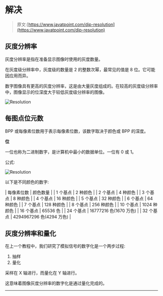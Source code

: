 # 解决

> 原文:[https://www.javatpoint.com/dip-resolution](https://www.javatpoint.com/dip-resolution)

## 灰度分辨率

灰度分辨率是指在准备显示图像时使用的灰度数量。

在灰度级分辨率中，灰度级的数量是 2 的整数次幂，最常见的值是 8 位。它可能因应用而异。

数字图像具有更高的灰度分辨率，这是由大量灰度组成的。在较高的灰度级分辨率中，图像显示的位深度大于较低灰度级分辨率的图像。

![Resolution](../Images/a9d83c4113c090b13237857147eee82a.png)

## 每图点位元数

BPP 或每像素位数用于表示每像素位数，该数字取决于颜色或 BPP 的深度。

**位**

一位也称为二进制数字，是计算机中最小的数据单位。一位有 0 或 1。

公式:

![Resolution](../Images/5fad25327d60444c8dabf08b8f649110.png)

以下是不同颜色的数字:

| 每像素位数 | 颜色数量 |
| 1 个基点 | 2 种颜色 |
| 2 个基点 | 4 种颜色 |
| 3 个基点 | 8 种颜色 |
| 4 个基点 | 16 种颜色 |
| 5 个基点 | 32 种颜色 |
| 6 个基点 | 64 种颜色 |
| 7 个基点 | 128 种颜色 |
| 8 个基点 | 256 种颜色 |
| 10 个基点 | 1024 种颜色 |
| 16 个基点 | 65536 色 |
| 24 个基点 | 16777216 色(1670 万色) |
| 32 个基点 | 4294967296 色(4294 万色) |

## 灰度分辨率和量化

在上一个教程中，我们研究了模拟信号的数字化是一个两步过程:

1.  抽样
2.  量化

采样在 X 轴进行，而量化在 Y 轴进行。

这意味着图像灰度分辨率的数字化是通过量化完成的。

* * *